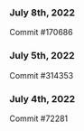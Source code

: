 ### July 8th, 2022

Commit #170686

### July 5th, 2022

Commit #314353


### July 4th, 2022

Commit #72281
